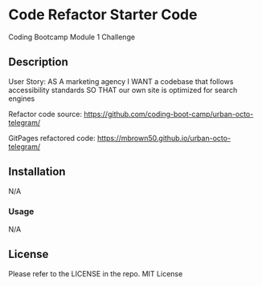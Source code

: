 # Code Refactor Starter Code
Coding Bootcamp Module 1 Challenge

## Description

User Story: 
AS A marketing agency
I WANT a codebase that follows accessibility standards
SO THAT our own site is optimized for search engines

Refactor code source: https://github.com/coding-boot-camp/urban-octo-telegram/

GitPages refactored code: https://mbrown50.github.io/urban-octo-telegram/

## Installation

N/A

### Usage

N/A

## License

Please refer to the LICENSE in the repo.
MIT License